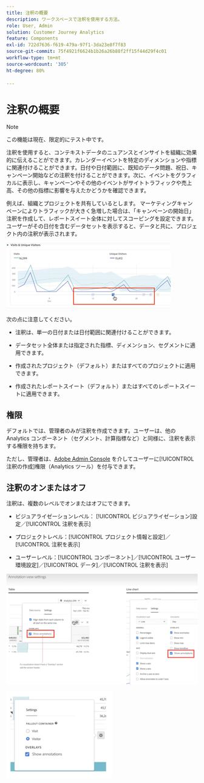 ```yaml
---
title: 注釈の概要
description: ワークスペースで注釈を使用する方法。
role: User, Admin
solution: Customer Journey Analytics
feature: Components
exl-id: 722d7636-f619-479a-97f1-3da23e8f7f83
source-git-commit: 75f4921f6624b1b26a26b88f2ff15f44d29f4c01
workflow-type: tm+mt
source-wordcount: '305'
ht-degree: 80%

---
```


# 注釈の概要

>[!NOTE]
>
>この機能は現在、限定的にテスト中です。

注釈を使用すると、コンテキストデータのニュアンスとインサイトを組織に効果的に伝えることができます。カレンダーイベントを特定のディメンションや指標に関連付けることができます。日付や日付範囲に、既知のデータ問題、祝日、キャンペーン開始などの注釈を付けることができます。次に、イベントをグラフィカルに表示し、キャンペーンやその他のイベントがサイトトラフィックや売上高、その他の指標に影響を与えたかどうかを確認できます。

例えば、組織とプロジェクトを共有しているとします。 マーケティングキャンペーンによりトラフィックが大きく急増した場合は、「キャンペーンの開始日」注釈を作成して、レポートスイート全体に対してスコーピングを設定できます。 ユーザーがその日付を含むデータセットを表示すると、データと共に、プロジェクト内の注釈が表示されます。

![](assets/multi-day.png)

次の点に注意してください。

* 注釈は、単一の日付または日付範囲に関連付けることができます。

* データセット全体または指定された指標、ディメンション、セグメントに適用できます。

* 作成されたプロジェクト（デフォルト）またはすべてのプロジェクトに適用できます。

* 作成されたレポートスイート（デフォルト）またはすべてのレポートスイートに適用できます。

## 権限

デフォルトでは、管理者のみが注釈を作成できます。ユーザーは、他の Analytics コンポーネント（セグメント、計算指標など）と同様に、注釈を表示する権限を持ちます。

ただし、管理者は、[Adobe Admin Console](https://experienceleague.adobe.com/docs/analytics/admin/admin-console/permissions/analytics-tools.html?lang=ja) を介してユーザーに[!UICONTROL 注釈の作成]権限（Analytics ツール）を付与できます。

## 注釈のオンまたはオフ

注釈は、複数のレベルでオンまたはオフにできます。

* ビジュアライゼーションレベル： [!UICONTROL ビジュアライゼーション]設定／[!UICONTROL 注釈を表示]

* プロジェクトレベル：[!UICONTROL プロジェクト情報と設定]／[!UICONTROL 注釈を表示]

* ユーザーレベル：[!UICONTROL コンポーネント]／[!UICONTROL ユーザー環境設定]／[!UICONTROL データ]／[!UICONTROL 注釈を表示]

![](assets/show-ann.png)

![](assets/show-ann2.png)
